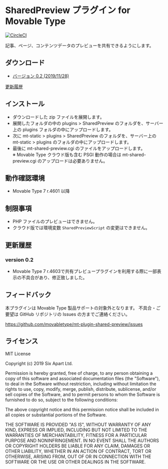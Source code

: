 # SharedPreview プラグイン for Movable Type

[![CircleCI](https://circleci.com/gh/movabletype/mt-plugin-shared-preview.svg?style=svg&circle-token=9ca544e8954e5c1246d099393a2ad4906c2e69a8)](https://circleci.com/gh/movabletype/mt-plugin-shared-preview)

記事、ページ、コンテンツデータのプレビューを共有できるようにします。

## ダウンロード

* [バージョン 0.2 (2019/11/28)](https://github.com/movabletype/mt-plugin-shared-preview/releases/download/0.2/mt-plugin-shared-preview-0.2.zip)

[更新履歴](https://github.com/movabletype/mt-plugin-shared-preview/releases)

## インストール

* ダウンロードした zip ファイルを展開します。
* 展開したフォルダの中の plugins > SharedPreview のフォルダを、サーバー上の plugins フォルダの中にアップロードします。
* 次に mt-static > plugins > SharedPreview のフォルダを、サーバー上の mt-static > plugins のフォルダの中にアップロードします。
* 最後に mt-shared-preview.cgi のファイルをアップロードします。  
※ Movable Type クラウド版も含む PSGI 動作の場合は mt-shared-preview.cgi のアップロードは必要ありません。

## 動作確認環境

* Movable Type 7 r.4601 以降

## 制限事項

* PHP ファイルのプレビューはできません。
* クラウド版では環境変数 `SharedPreviewScript` の変更はできません。

## 更新履歴

### version 0.2
* Movable Type 7 r.4603で共有プレビュープラグインを利用する際に一部表示の不具合があり、修正致しました。

## フィードバック

本プラグインは Movable Type 製品サポートの対象外となります。 不具合・ご要望は GitHub リポジトリの Issues の方までご連絡ください。

https://github.com/movabletype/mt-plugin-shared-preview/issues

## ライセンス

MIT License

Copyright (c) 2019 Six Apart Ltd.

Permission is hereby granted, free of charge, to any person obtaining a copy
of this software and associated documentation files (the "Software"), to deal
in the Software without restriction, including without limitation the rights
to use, copy, modify, merge, publish, distribute, sublicense, and/or sell
copies of the Software, and to permit persons to whom the Software is
furnished to do so, subject to the following conditions:

The above copyright notice and this permission notice shall be included in all
copies or substantial portions of the Software.

THE SOFTWARE IS PROVIDED "AS IS", WITHOUT WARRANTY OF ANY KIND, EXPRESS OR
IMPLIED, INCLUDING BUT NOT LIMITED TO THE WARRANTIES OF MERCHANTABILITY,
FITNESS FOR A PARTICULAR PURPOSE AND NONINFRINGEMENT. IN NO EVENT SHALL THE
AUTHORS OR COPYRIGHT HOLDERS BE LIABLE FOR ANY CLAIM, DAMAGES OR OTHER
LIABILITY, WHETHER IN AN ACTION OF CONTRACT, TORT OR OTHERWISE, ARISING FROM,
OUT OF OR IN CONNECTION WITH THE SOFTWARE OR THE USE OR OTHER DEALINGS IN THE
SOFTWARE.

